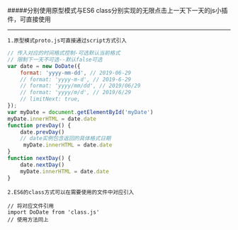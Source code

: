 #####分别使用原型模式与ES6 class分别实现的无限点击上一天下一天的js小插件，可直接使用

-----
	1.原型模式proto.js可直接通过script方式引入
```javascript
// 传入对应的时间格式控制-可选默认当前格式
// 限制下一天不可选--默认false可选
var date = new DoDate({
    format: 'yyyy-mm-dd', // 2019-06-29
    // format: 'yyyy-m-d', // 2019-6-29
    // format: 'yyyy/mm/dd', // 2019/06/29
    // format: 'yyyy/m/d', // 2019/6/29
    // limitNext: true, 
});
var myDate = document.getElementById('myDate')
myDate.innerHTML = date.date
function prevDay() {
    date.prevDay()
    // date实例包含返回的具体格式日期
     myDate.innerHTML = date.date
}
function nextDay() {
    date.nextDay()
    myDate.innerHTML = date.date
}
```
	
	2.ES6的class方式可以在需要使用的文件中对应引入

```
// 将对应文件引用
import DoDate from 'class.js'
// 使用方法同上
```
